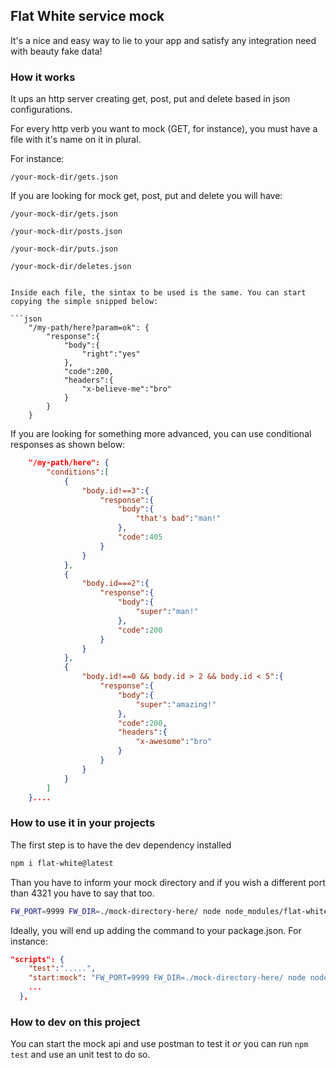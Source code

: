 ## Flat White service mock 

It's a nice and easy way to lie to your app and satisfy any integration need with beauty fake data!

### How it works

It ups an http server creating get, post, put and delete based in json configurations.

For every http verb you want to mock (GET, for instance), you must have a file with it's name on it in plural.

For instance:

`
/your-mock-dir/gets.json
`

If you are looking for mock get, post, put and delete you will have:

`/your-mock-dir/gets.json`

`/your-mock-dir/posts.json`

`/your-mock-dir/puts.json`

`/your-mock-dir/deletes.json`
```

Inside each file, the sintax to be used is the same. You can start copying the simple snipped below:

```json
    "/my-path/here?param=ok": {
        "response":{
            "body":{
                "right":"yes"
            },
            "code":200,
            "headers":{
                "x-believe-me":"bro"
            }
        }
    }

```
If you are looking for something more advanced, you can use conditional responses as shown below:

```json
    "/my-path/here": {
        "conditions":[
            {
                "body.id!==3":{
                    "response":{
                        "body":{
                            "that's bad":"man!"
                        },
                        "code":405
                    }
                }   
            },
            {
                "body.id===2":{
                    "response":{
                        "body":{
                            "super":"man!"
                        },
                        "code":200
                    }   
                }
            },
            {
                "body.id!==0 && body.id > 2 && body.id < 5":{
                    "response":{
                        "body":{
                            "super":"amazing!"
                        },
                        "code":200,
                        "headers":{
                            "x-awesome":"bro"
                        }
                    }
                }   
            }
        ]
    }....

```

### How to use it in your projects

The first step is to have the dev dependency installed 

```sh
npm i flat-white@latest
```

Than you have to inform your mock directory and if you wish a different port than 4321 you have to say that too.

```bash
FW_PORT=9999 FW_DIR=./mock-directory-here/ node node_modules/flat-white 
```

Ideally, you will end up adding the command to your package.json. For instance:

```json
"scripts": {
    "test":".....",
    "start:mock": "FW_PORT=9999 FW_DIR=./mock-directory-here/ node node_modules/flat-white"
    ...
  },
```

### How to dev on this project

You can start the mock api and use postman to test it _or_
you can run `npm test` and use an unit test to do so.

